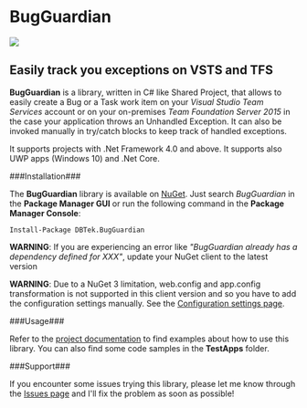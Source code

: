# BugGuardian
![](https://dbtek.visualstudio.com/_apis/public/build/definitions/31dcc845-6a11-47d7-90a5-1c340cebf0f1/24/badge)

Easily track you exceptions on VSTS and TFS
------------------------------------------
**BugGuardian** is a library, written in C# like Shared Project, that allows to easily create a Bug or a Task work item on your *Visual Studio Team Services* account or on your on-premises *Team Foundation Server 2015* in the case your application throws an Unhandled Exception.
It can also be invoked manually in try/catch blocks to keep track of handled exceptions.

It supports projects with .Net Framework 4.0 and above.
It supports also UWP apps (Windows 10) and .Net Core.

###Installation###

The **BugGuardian** library is available on [NuGet](https://www.nuget.org/packages/DBTek.BugGuardian).
Just search *BugGuardian* in the **Package Manager GUI** or run the following command in the **Package Manager Console**:
```
Install-Package DBTek.BugGuardian
```

**WARNING**: If you are experiencing an error like *"BugGuardian already has a dependency defined for XXX"*, update your NuGet client to the latest version

**WARNING**: Due to a NuGet 3 limitation, web.config and app.config transformation is not supported in this client version and so you have to add the configuration settings manually. See the [Configuration settings page](https://github.com/n3wt0n/BugGuardian/wiki/Configuration-settings).
    
###Usage###

Refer to the [project documentation](https://github.com/n3wt0n/BugGuardian/wiki/Home) to find examples about how to use this library. You can also find some code samples in the **TestApps** folder.


###Support###

If you encounter some issues trying this library, please let me know through the [Issues page](https://github.com/n3wt0n/BugGuardian/issues) and I'll fix the problem as soon as possible!
